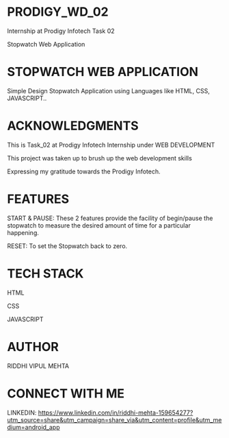 # PRODIGY_WD_02
Internship at Prodigy Infotech Task 02

Stopwatch Web Application 

# STOPWATCH WEB APPLICATION 
Simple Design Stopwatch Application using Languages like HTML, CSS, JAVASCRIPT..

# ACKNOWLEDGMENTS 
This is Task_02 at Prodigy Infotech Internship under WEB DEVELOPMENT

This project was taken up to brush up the web development skills

Expressing my gratitude towards the Prodigy Infotech.

# FEATURES 
START & PAUSE: These 2 features provide the facility of begin/pause the stopwatch to measure the desired amount of time for a particular happening.

RESET: To set the Stopwatch back to zero.

# TECH STACK 
HTML

CSS

JAVASCRIPT 

# AUTHOR 
 RIDDHI VIPUL MEHTA 

# CONNECT WITH ME 
LINKEDIN: https://www.linkedin.com/in/riddhi-mehta-159654277?utm_source=share&utm_campaign=share_via&utm_content=profile&utm_medium=android_app
